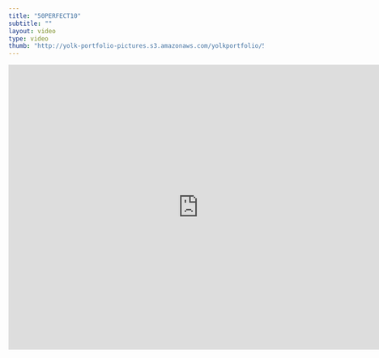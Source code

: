 ```yaml
---
title: "50PERFECT10"
subtitle: ""
layout: video
type: video
thumb: "http://yolk-portfolio-pictures.s3.amazonaws.com/yolkportfolio/50Perfect10.jpg"
---
```

<iframe src="http://player.vimeo.com/video/25001966?title=0&amp;byline=0&amp;portrait=0&amp;autoplay=0" width="750" height="563" frameborder="0"></iframe>


